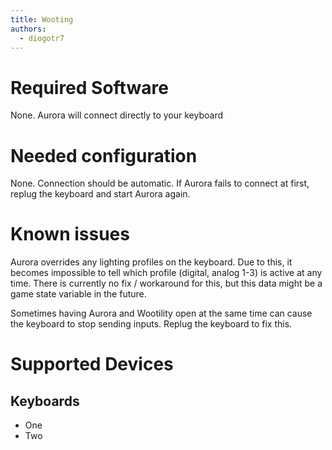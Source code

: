 ```yaml
---
title: Wooting
authors:
  - diogotr7
---
```


# Required Software

None. Aurora will connect directly to your keyboard

# Needed configuration

None. Connection should be automatic. If Aurora fails to connect at first, replug the keyboard and start Aurora again.

# Known issues

Aurora overrides any lighting profiles on the keyboard. Due to this, it becomes impossible to tell which profile (digital, analog 1-3) is active at any time.
There is currently no fix / workaround for this, but this data might be a game state variable in the future.

Sometimes having Aurora and Wootility open at the same time can cause the keyboard to stop sending inputs. Replug the keyboard to fix this.

# Supported Devices

## Keyboards

* One
* Two
